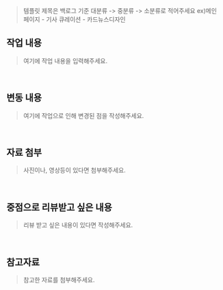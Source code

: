 > 템플릿 제목은 백로그 기준 
> 대분류 -> 중분류 -> 소분류로 적어주세요
> ex)메인페이지 - 기사 큐레이션 - 카드뉴스디자인

## 작업 내용
> 여기에 작업 내용을 입력해주세요.

<br/>

## 변동 내용
> 여기에 작업으로 인해 변경된 점을 작성해주세요.

<br/>

## 자료 첨부
> 사진이나, 영상등이 있다면 첨부해주세요.

<br/>

## 중점으로 리뷰받고 싶은 내용
> 리뷰 받고 싶은 내용이 있다면 작성해주세요.

<br/>

## 참고자료
> 참고한 자료를 첨부해주세요. 
